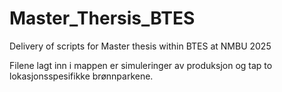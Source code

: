 # Master_Thersis_BTES
Delivery of scripts for Master thesis within BTES at NMBU 2025

Filene lagt inn i mappen er simuleringer av produksjon og tap to lokasjonsspesifikke brønnparkene.

